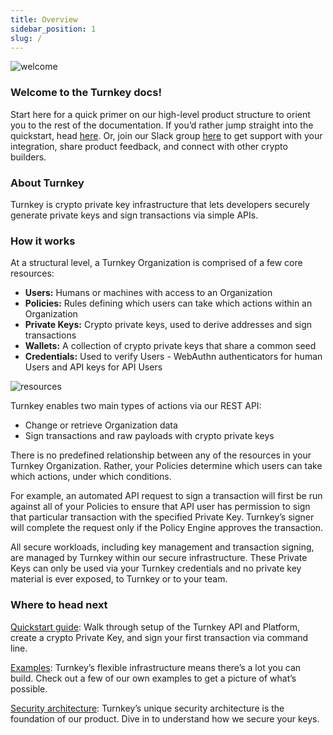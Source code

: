```yaml
---
title: Overview
sidebar_position: 1
slug: /
---
```


<img src="/img/diagrams/welcome_image.png" alt="welcome" />

### Welcome to the Turnkey docs!

Start here for a quick primer on our high-level product structure to orient you to the rest of the documentation. If you’d rather jump straight into the quickstart, head [here](./getting-started/Quickstart.md). Or, join our Slack group [here](https://join.slack.com/t/clubturnkey/shared_invite/zt-2837d2isy-gbH60kJ~XnXSSFHiqVOrqw) to get support with your integration, share product feedback, and connect with other crypto builders.

### About Turnkey

Turnkey is crypto private key infrastructure that lets developers securely generate private keys and sign transactions via simple APIs.

### How it works

At a structural level, a Turnkey Organization is comprised of a few core resources:

- <b>Users:</b> Humans or machines with access to an Organization
- <b>Policies:</b> Rules defining which users can take which actions within an Organization
- <b>Private Keys:</b> Crypto private keys, used to derive addresses and sign transactions
- <b>Wallets:</b> A collection of crypto private keys that share a common seed
- <b>Credentials:</b> Used to verify Users - WebAuthn authenticators for human Users and API keys for API Users

<p style={{textAlign: 'center'}}>
  <img
    src="/img/diagrams/resources.png"
    alt="resources"
    style={{ width: 500 }}
  />
</p>

Turnkey enables two main types of actions via our REST API:

- Change or retrieve Organization data
- Sign transactions and raw payloads with crypto private keys

There is no predefined relationship between any of the resources in your Turnkey Organization. Rather, your Policies determine which users can take which actions, under which conditions.

For example, an automated API request to sign a transaction will first be run against all of your Policies to ensure that API user has permission to sign that particular transaction with the specified Private Key. Turnkey’s signer will complete the request only if the Policy Engine approves the transaction.

All secure workloads, including key management and transaction signing, are managed by Turnkey within our secure infrastructure. These Private Keys can only be used via your Turnkey credentials and no private key material is ever exposed, to Turnkey or to your team.

### Where to head next

[Quickstart guide](./getting-started/Quickstart.md): Walk through setup of the Turnkey API and Platform, create a crypto Private Key, and sign your first transaction via command line.

[Examples](./getting-started/Examples.md): Turnkey’s flexible infrastructure means there’s a lot you can build. Check out a few of our own examples to get a picture of what’s possible.

[Security architecture](./Security/our-approach.md): Turnkey’s unique security architecture is the foundation of our product. Dive in to understand how we secure your keys.
